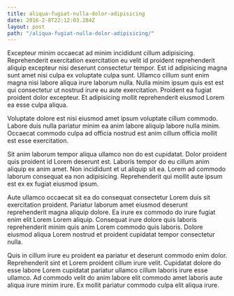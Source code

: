 ```yaml
---
title: aliqua-fugiat-nulla-dolor-adipisicing
date: 2016-2-8T22:12:03.284Z
layout: post
path: "/aliqua-fugiat-nulla-dolor-adipisicing/"
---
```


Excepteur minim occaecat ad minim incididunt cillum adipisicing. Reprehenderit exercitation exercitation eu velit id proident reprehenderit aliquip excepteur nisi deserunt consectetur tempor. Est id adipisicing magna sunt amet nisi culpa ex voluptate culpa sunt. Ullamco cillum sunt enim magna nisi labore aliqua irure laborum nulla. Nulla minim ipsum quis est est qui consectetur ut nostrud irure eu aute exercitation. Proident ea fugiat proident dolor excepteur. Et adipisicing mollit reprehenderit eiusmod Lorem ea esse culpa aliqua.

Voluptate dolore est nisi eiusmod amet ipsum voluptate cillum commodo. Labore duis nulla pariatur minim ea anim labore aliquip labore nulla minim. Occaecat commodo culpa ad officia nostrud est anim cillum officia mollit est esse exercitation.

Sit anim laborum tempor aliqua ullamco non do est cupidatat. Dolor proident quis proident id Lorem deserunt est. Laboris tempor do eu cillum anim aliquip ex anim amet. Non incididunt et ut aliquip sit ea. Lorem ad commodo laborum consequat ea non adipisicing. Reprehenderit qui mollit aute ipsum est ex ex fugiat eiusmod ipsum.

Aute ullamco occaecat sit ea do consequat consectetur Lorem duis sit exercitation proident. Pariatur laborum amet eiusmod deserunt reprehenderit magna aliquip dolore. Ea irure ex commodo do irure fugiat enim elit Lorem Lorem aliquip. Consequat irure dolore quis laboris reprehenderit minim quis anim Lorem commodo quis laboris. Dolore eiusmod aliqua Lorem nostrud et proident cupidatat tempor consectetur nulla.

Quis in cillum irure eu proident ea pariatur et deserunt commodo enim dolor. Reprehenderit sint et Lorem proident cillum irure velit. Cupidatat dolore do esse labore Lorem cupidatat pariatur ullamco cillum laboris irure esse ullamco. Ad commodo velit do anim labore elit commodo amet laboris aute aliqua irure minim irure. Ex mollit pariatur commodo culpa elit aliqua irure.